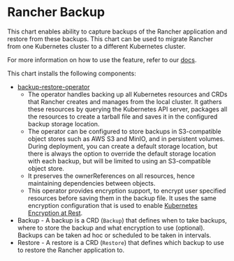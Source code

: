 # Rancher Backup

This chart enables ability to capture backups of the Rancher application and restore from these backups. This chart can be used to migrate Rancher from one Kubernetes cluster to a different Kubernetes cluster.

For more information on how to use the feature, refer to our [docs](https://ranchermanager.docs.rancher.com/pages-for-subheaders/backup-restore-and-disaster-recovery).

This chart installs the following components:

- [backup-restore-operator](https://github.com/rancher/backup-restore-operator)
  - The operator handles backing up all Kubernetes resources and CRDs that Rancher creates and manages from the local cluster. It gathers these resources by querying the Kubernetes API server, packages all the resources to create a tarball file and saves it in the configured backup storage location.
  - The operator can be configured to store backups in S3-compatible object stores such as AWS S3 and MinIO, and in persistent volumes. During deployment, you can create a default storage location, but there is always the option to override the default storage location with each backup, but will be limited to using an S3-compatible object store.
  - It preserves the ownerReferences on all resources, hence maintaining dependencies between objects.
  - This operator provides encryption support, to encrypt user specified resources before saving them in the backup file. It uses the same encryption configuration that is used to enable [Kubernetes Encryption at Rest](https://kubernetes.io/docs/tasks/administer-cluster/encrypt-data/).
- Backup - A backup is a CRD (`Backup`) that defines when to take backups, where to store the backup and what encryption to use (optional). Backups can be taken ad hoc or scheduled to be taken in intervals.
- Restore - A restore is a CRD (`Restore`) that defines which backup to use to restore the Rancher application to.
